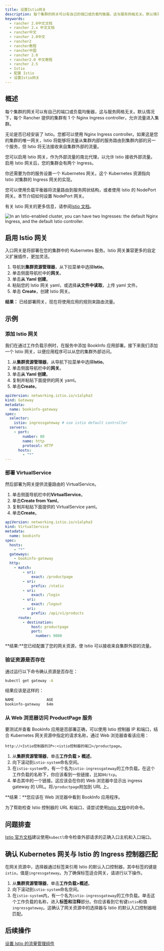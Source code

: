 ```yaml
---
title: 设置Istio网关
description: 每个集群的网关可以有自己的端口或负载均衡器，这与服务网格无关。默认情况下，每个 Rancher 提供的集群有 1 个 NGINX 入口控制器，允许流量进入集群。无论是否已经安装了 Istio。您都可以使用 Nginx Ingress controller。如果这是您的集群的唯一网关，Istio 将能够将流量从服务路由到服务，但 Istio 将无法接收来自集群外部的流量。
keywords:
  - rancher 2.0中文文档
  - rancher 2.x 中文文档
  - rancher中文
  - rancher 2.0中文
  - rancher2
  - rancher教程
  - rancher中国
  - rancher 2.0
  - rancher2.0 中文教程
  - rancher 2.5
  - Istio
  - 配置 Istio
  - 设置Istio网关
---
```


## 概述

每个集群的网关可以有自己的端口或负载均衡器，这与服务网格无关。默认情况下，每个 Rancher 提供的集群有 1 个 Nginx Ingress controller，允许流量进入集群。

无论是否已经安装了 Istio。您都可以使用 Nginx Ingress controller。如果这是您的集群的唯一网关，Istio 将能够将流量从集群内部的服务路由到集群内部的另一个服务，但 Istio 将无法接收来自集群外部的流量。

您可以启用 Istio 网关，作为外部流量的南北代理，以允许 Istio 接收外部流量。启用 Istio 网关后，您的集群会有两个 Ingress。

你还需要为你的服务设置一个 Kubernetes 网关。这个 Kubernetes 资源指向 Istio 对集群的 Ingress 网关的实现。

您可以使用负载平衡器将流量路由到服务网状结构，或者使用 Istio 的 NodePort 网关。本节介绍如何设置 NodePort 网关。

有关 Istio 网关的更多信息，请参阅[Istio 文档](https://istio.io/docs/reference/config/networking/v1alpha3/gateway/)。

![In an Istio-enabled cluster, you can have two Ingresses: the default Nginx Ingress, and the default Istio controller.](/img/rancher/istio-ingress.svg)

## 启用 Istio 网关

入口网关是将部署在您的集群中的 Kubernetes 服务。Istio 网关兼容更多的自定义扩展插件，更加灵活。

1. 导航到**集群资源管理器**，从下拉菜单中选择**Istio**。
1. 单击侧面导航栏中的**网关**。
1. 单击**从 Yaml 创建**。
1. 粘贴您的 Istio 网关 yaml，或选择**从文件中读取**，上传 yaml 文件。
1. 单击 **Create**，创建 Istio 网关。

**结果：** 已经部署网关，现在将使用应用的规则来路由流量。

## 示例

### 添加 Istio 网关

我们在通过工作负载示例时，在服务中添加 BookInfo 应用部署。接下来我们添加一个 Istio 网关，以便应用程序可以从您的集群外部访问。

1. 从**集群资源管理器**，从导航下拉菜单中选择**Istio**。
1. 单击侧面导航栏中的**网关**。
1. 单击**从 Yaml 创建**。
1. 复制并粘贴下面提供的网关 yaml。
1. 单击**Create**。

```yaml
apiVersion: networking.istio.io/v1alpha3
kind: Gateway
metadata:
  name: bookinfo-gateway
spec:
  selector:
    istio: ingressgateway # use istio default controller
  servers:
    - port:
        number: 80
        name: http
        protocol: HTTP
      hosts:
        - "*"
---

```

### 部署 VirtualService

然后部署为网关提供流量路由的 VirtualService。

1. 单击侧面导航栏中的**VirtualService**。
1. 单击**Create from Yaml**。
1. 复制并粘贴下面提供的 VirtualService yaml。
1. 单击**Create**。

```yaml
apiVersion: networking.istio.io/v1alpha3
kind: VirtualService
metadata:
  name: bookinfo
spec:
  hosts:
    - "*"
  gateways:
    - bookinfo-gateway
  http:
    - match:
        - uri:
            exact: /productpage
        - uri:
            prefix: /static
        - uri:
            exact: /login
        - uri:
            exact: /logout
        - uri:
            prefix: /api/v1/products
      route:
        - destination:
            host: productpage
            port:
              number: 9080
```

**结果:**您已经配置了您的网关资源，使 Istio 可以接收来自集群外部的流量。

### 验证资源是否存在

通过运行以下命令确认资源是否存在：

```bash
kubectl get gateway -A
```

结果应该是这样的：

```bash
NAME               AGE
bookinfo-gateway   64m
```

### 从 Web 浏览器访问 ProductPage 服务

要测试并查看 BookInfo 应用是否部署正确，可以使用 Istio 控制器 IP 和端口，结合 Kubernetes 网关资源中指定的请求名称，通过 Web 浏览器查看该应用：

`http://<Istio控制器的IP>:<istio控制器的端口>/productpage`。

1. 从**集群资源管理器**，单击**工作负载 > 概述**。
1. 向下滚动到`istio-system`命名空间。
1. 在`istio-system`中，有一个名为`istio-ingressgateway`的工作负载。在这个工作负载的名称下，你应该看到一些链接，比如`80/tcp`。
1. 单击其中的一个链接。这应该会在你的 Web 浏览器中显示出 ingress gateway 的 URL。将`/productpage`附加到 URL 上。

**结果：**您应该在 Web 浏览器中看到 BookInfo 应用程序。

为了帮助检查 Istio 控制器的 URL 和端口，请尝试使用[Istio 文档](https://istio.io/docs/tasks/traffic-management/ingress/ingress-control/#determining-the-ingress-ip-and-ports)中的命令。

## 问题排查

[Istio 官方文档](https://istio.io/docs/tasks/traffic-management/ingress/ingress-control/#troubleshooting)建议使用`kubectl`命令检查外部请求的正确入口主机和入口端口。

## 确认 Kubernetes 网关与 Istio 的 Ingress 控制器匹配

在网关资源中，选择器通过标签来引用 Istio 的默认入口控制器，其中标签的键是`istio`，值是`ingressgateway`。为了确保标签适合网关，请进行以下操作。

1. 从**集群资源管理器**，单击**工作负载>概述**。
1. 向下滚动到`istio-system`命名空间。
1. 在`istio-system`内，有一个名为`istio-ingressgateway`的工作负载。单击这个工作负载的名称，进入**标签和注释**部分。你应该看到它有键`istio`和值`ingressgateway`。这确认了网关资源中的选择器与 Istio 的默认入口控制器相匹配。

## 后续操作

[设置 Istio 的流量管理组件](/docs/rancher2/istio/2.5/setup/set-up-traffic-management/_index)
